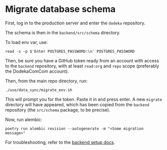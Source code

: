 # Migrate database schema

First, log in to the production server and enter the `dodeka` repository.

The schema is then in the `backend/src/schema` directory.

To load env var, use:

`read -s -p $'Enter POSTGRES_PASSWORD:\n' POSTGRES_PASSWORD`

Then, be sure you have a GitHub token ready from an account with access to the `backend` repository, with at least
`read:org` and `repo` scope (preferably the DodekaComCom account).

Then, from the main repo directory, run:

```shell
./use/data_sync/migrate_env.sh
```

This will prompt you for the token. Paste it in and press enter. A new `migrate` directory will have appeared, which has been copied from the `backend` repository (the `src/schema` package, to be precise).

Now, run alembic:

```shell
poetry run alembic revision --autogenerate -m "<Some migration message>"
```

For troubleshooting, refer to the [backend setup docs](/developing/backend/schema.md).
